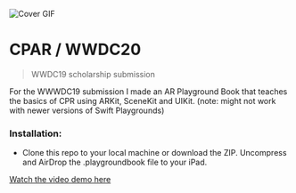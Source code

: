 ![Cover GIF](https://valentin.work/images/work-videos/bee-safe.gif)

# CPAR / WWDC20

> WWDC19 scholarship submission

For the WWWDC19 submission I made an AR Playground Book that teaches the basics of CPR using ARKit, SceneKit and UIKit.
(note: might not work with newer versions of Swift Playgrounds)

### Installation:

- Clone this repo to your local machine or download the ZIP. Uncompress and AirDrop the .playgroundbook file to your iPad.

[Watch the video demo here](https://www.youtube.com/watch?v=LXJv-Knsdao)
